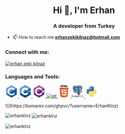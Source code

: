 <h1 align="center">Hi 👋, I'm Erhan</h1>

<h3 align="center">A developer from Turkey</h3>

- 📫 How to reach me **erhanzekikilnaz@hotmail.com**
  
<h3 align="left">Connect with me:</h3>
<p align="left">
<a href="https://linkedin.com/in/erhan-zeki-kılnaz" target="blank"><img align="center" src="https://raw.githubusercontent.com/rahuldkjain/github-profile-readme-generator/master/src/images/icons/Social/linked-in-alt.svg" alt="erhan zeki kılnaz" height="30" width="40" /></a>
</p>

<h3 align="left">Languages and Tools:</h3>
<p align="left"> <a href="https://www.cprogramming.com/" target="_blank" rel="noreferrer"> <img src="https://raw.githubusercontent.com/devicons/devicon/master/icons/c/c-original.svg" alt="c" width="40" height="40"/> </a> <a href="https://www.w3schools.com/cpp/" target="_blank" rel="noreferrer"> <img src="https://raw.githubusercontent.com/devicons/devicon/master/icons/cplusplus/cplusplus-original.svg" alt="cplusplus" width="40" height="40"/> </a> <a href="https://www.w3schools.com/cs/" target="_blank" rel="noreferrer"> <img src="https://raw.githubusercontent.com/devicons/devicon/master/icons/csharp/csharp-original.svg" alt="csharp" width="40" height="40"/> </a> <a href="https://git-scm.com/" target="_blank" rel="noreferrer"> <img src="https://www.vectorlogo.zone/logos/git-scm/git-scm-icon.svg" alt="git" width="40" height="40"/> </a> <a href="https://www.w3.org/html/" target="_blank" rel="noreferrer"> <img src="https://raw.githubusercontent.com/devicons/devicon/master/icons/html5/html5-original-wordmark.svg" alt="html5" width="40" height="40"/> </a> <a href="https://www.postgresql.org" target="_blank" rel="noreferrer"> <img src="https://raw.githubusercontent.com/devicons/devicon/master/icons/postgresql/postgresql-original-wordmark.svg" alt="postgresql" width="40" height="40"/> </a> <a href="https://www.python.org" target="_blank" rel="noreferrer"> <img src="https://raw.githubusercontent.com/devicons/devicon/master/icons/python/python-original.svg" alt="python" width="40" height="40"/> </a> </p>
![](https://komarev.com/ghpvc/?username=ErhanKlnz)  
<p><img align="left" src="https://github-readme-stats.vercel.app/api/top-langs?username=erhanklnz&show_icons=true&locale=en&layout=compact" alt="erhanklnz" /></p>

<p>&nbsp;<img align="center" src="https://github-readme-stats.vercel.app/api?username=erhanklnz&show_icons=true&locale=en" alt="erhanklnz" /></p>

<p><img align="center" src="https://github-readme-streak-stats.herokuapp.com/?user=erhanklnz&" alt="erhanklnz" /></p>
